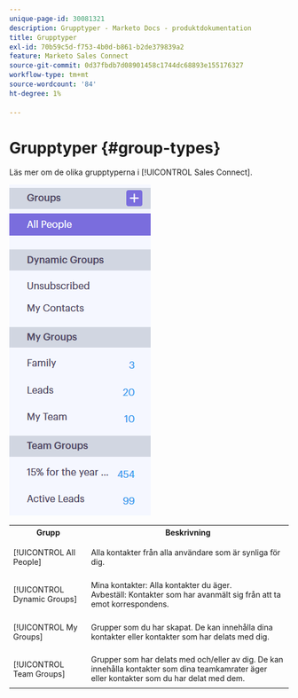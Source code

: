 ```yaml
---
unique-page-id: 30081321
description: Grupptyper - Marketo Docs - produktdokumentation
title: Grupptyper
exl-id: 70b59c5d-f753-4b0d-b861-b2de379839a2
feature: Marketo Sales Connect
source-git-commit: 0d37fbdb7d08901458c1744dc68893e155176327
workflow-type: tm+mt
source-wordcount: '84'
ht-degree: 1%

---
```


# Grupptyper {#group-types}

Läs mer om de olika grupptyperna i [!UICONTROL Sales Connect].

![](assets/one-7.png)

<table> 
 <colgroup> 
  <col> 
  <col> 
 </colgroup> 
 <tbody> 
  <tr> 
   <th>Grupp</th> 
   <th>Beskrivning</th> 
  </tr> 
  <tr> 
   <td><p>[!UICONTROL All People]</p></td> 
   <td>Alla kontakter från alla användare som är synliga för dig.</td> 
  </tr> 
  <tr> 
   <td colspan="1"><p>[!UICONTROL Dynamic Groups]</p></td> 
   <td colspan="1">Mina kontakter: Alla kontakter du äger.<br>Avbeställ: Kontakter som har avanmält sig från att ta emot korrespondens.</td> 
  </tr> 
  <tr> 
   <td><p>[!UICONTROL My Groups]</p></td> 
   <td>Grupper som du har skapat. De kan innehålla dina kontakter eller kontakter som har delats med dig.</td> 
  </tr> 
  <tr> 
   <td><p>[!UICONTROL Team Groups]</p></td> 
   <td>Grupper som har delats med och/eller av dig. De kan innehålla kontakter som dina teamkamrater äger eller kontakter som du har delat med dem.</td> 
  </tr> 
 </tbody> 
</table>
